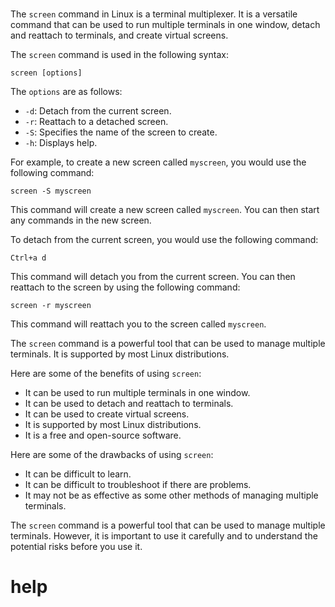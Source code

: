 # 

The `screen` command in Linux is a terminal multiplexer. It is a versatile command that can be used to run multiple terminals in one window, detach and reattach to terminals, and create virtual screens.

The `screen` command is used in the following syntax:

```
screen [options]
```

The `options` are as follows:

* `-d`: Detach from the current screen.
* `-r`: Reattach to a detached screen.
* `-S`: Specifies the name of the screen to create.
* `-h`: Displays help.

For example, to create a new screen called `myscreen`, you would use the following command:

```
screen -S myscreen
```

This command will create a new screen called `myscreen`. You can then start any commands in the new screen.

To detach from the current screen, you would use the following command:

```
Ctrl+a d
```

This command will detach you from the current screen. You can then reattach to the screen by using the following command:

```
screen -r myscreen
```

This command will reattach you to the screen called `myscreen`.

The `screen` command is a powerful tool that can be used to manage multiple terminals. It is supported by most Linux distributions.

Here are some of the benefits of using `screen`:

* It can be used to run multiple terminals in one window.
* It can be used to detach and reattach to terminals.
* It can be used to create virtual screens.
* It is supported by most Linux distributions.
* It is a free and open-source software.

Here are some of the drawbacks of using `screen`:

* It can be difficult to learn.
* It can be difficult to troubleshoot if there are problems.
* It may not be as effective as some other methods of managing multiple terminals.

The `screen` command is a powerful tool that can be used to manage multiple terminals. However, it is important to use it carefully and to understand the potential risks before you use it.



# help 

```

```
